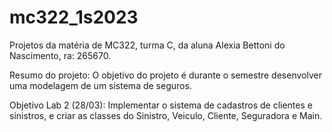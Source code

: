 # mc322_1s2023
Projetos da matéria de MC322, turma C, da aluna Alexia Bettoni do Nascimento, ra: 265670.

Resumo do projeto:
O objetivo do projeto é durante o semestre desenvolver uma modelagem de um sistema de seguros.

Objetivo Lab 2 (28/03):
Implementar o sistema de cadastros de clientes e sinistros, e criar as classes do Sinistro, Veiculo, Cliente, Seguradora e Main.
